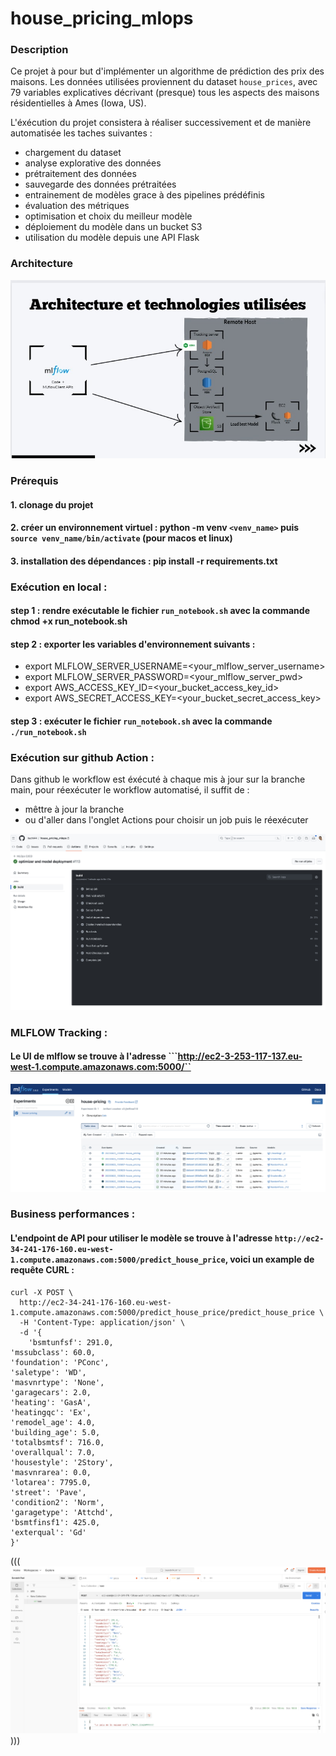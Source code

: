 # house_pricing_mlops

### Description

Ce projet à pour but d'implémenter un algorithme de prédiction des prix des maisons.
Les données utilisées proviennent du dataset ```house_prices```, avec 79 variables explicatives décrivant (presque) tous les aspects des maisons résidentielles à Ames (Iowa, US).

L'éxécution du projet consistera à réaliser successivement et de manière automatisée les taches suivantes : 

- chargement du dataset
- analyse explorative des données
- prétraitement des données
- sauvegarde des données prétraitées
- entrainement de modèles grace à des pipelines prédéfinis
- évaluation des métriques
- optimisation et choix du meilleur modèle
- déploiement du modèle dans un bucket S3
- utilisation du modèle depuis une API Flask


### Architecture

![Architecture Image](assets/architecture.jpg)

### Prérequis

#### 1. clonage du projet

#### 2. créer un environnement virtuel : python -m venv ```<venv_name>``` puis ```source venv_name/bin/activate``` (pour macos et linux)

#### 3. installation des dépendances : pip install -r requirements.txt

### Exécution en local : 

#### step 1 : rendre exécutable le fichier ```run_notebook.sh``` avec la commande chmod +x run_notebook.sh

#### step 2 : exporter les variables d'environnement suivants :

- export MLFLOW_SERVER_USERNAME=<your_mlflow_server_username>
- export MLFLOW_SERVER_PASSWORD=<your_mlflow_server_pwd>
- export AWS_ACCESS_KEY_ID=<your_bucket_access_key_id>
- export AWS_SECRET_ACCESS_KEY=<your_bucket_secret_access_key>

#### step 3 : exécuter le fichier ```run_notebook.sh``` avec la commande ```./run_notebook.sh```

### Exécution sur github Action :

Dans github le workflow est éxécuté à chaque mis à jour sur la branche main, pour réexécuter le workflow automatisé, il suffit de : 

- mêttre à jour la branche
- ou d'aller dans l'onglet Actions pour choisir un job puis le réexécuter

![Workflow Image](assets/workflow_run.jpg)

### MLFLOW Tracking :
#### Le UI de mlflow se trouve à l'adresse ```http://ec2-3-253-117-137.eu-west-1.compute.amazonaws.com:5000/``

![MlFlow Image](assets/mlflow_ui.jpg)

### Business performances : 
#### L'endpoint de API pour utiliser le modèle se trouve à l'adresse ```http://ec2-34-241-176-160.eu-west-1.compute.amazonaws.com:5000/predict_house_price```, voici un example de requête CURL : 

```
curl -X POST \
  http://ec2-34-241-176-160.eu-west-1.compute.amazonaws.com:5000/predict_house_price/predict_house_price \
  -H 'Content-Type: application/json' \
  -d '{
    'bsmtunfsf': 291.0, 
'mssubclass': 60.0, 
'foundation': 'PConc', 
'saletype': 'WD', 
'masvnrtype': 'None', 
'garagecars': 2.0, 
'heating': 'GasA', 
'heatingqc': 'Ex', 
'remodel_age': 4.0, 
'building_age': 5.0, 
'totalbsmtsf': 716.0, 
'overallqual': 7.0, 
'housestyle': '2Story', 
'masvnrarea': 0.0, 
'lotarea': 7795.0, 
'street': 'Pave', 
'condition2': 'Norm', 
'garagetype': 'Attchd', 
'bsmtfinsf1': 425.0, 
'exterqual': 'Gd'
}'
```

(((![ApiRequest Image](assets/api_request.jpg))))